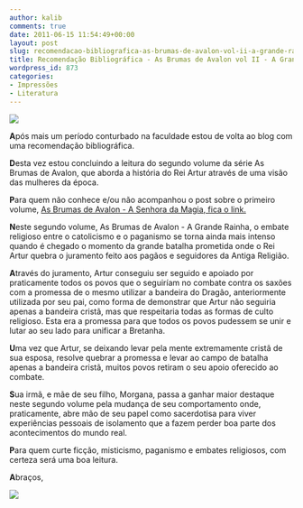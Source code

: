 ```yaml
---
author: kalib
comments: true
date: 2011-06-15 11:54:49+00:00
layout: post
slug: recomendacao-bibliografica-as-brumas-de-avalon-vol-ii-a-grande-rainha
title: Recomendação Bibliográfica - As Brumas de Avalon vol II - A Grande Rainha
wordpress_id: 873
categories:
- Impressões
- Literatura
---
```


![](http://marcelocavalcante.net/portal/imgs/livros/avalon2.jpg)


**A**pós mais um período conturbado na faculdade estou de volta ao blog com uma recomendação bibliográfica.

**D**esta vez estou concluindo a leitura do segundo volume da série As Brumas de Avalon, que aborda a história do Rei Artur através de uma visão das mulheres da época.

**P**ara quem não conhece e/ou não acompanhou o post sobre o primeiro volume, [As Brumas de Avalon - A Senhora da Magia, fica o link.](http://marcelocavalcante.net/portal/2010/12/20/recomendacao-bibliografica-as-brumas-de-avalon-vol-i-a-senhora-da-magia/)

**N**este segundo volume, As Brumas de Avalon - A Grande Rainha, o embate religioso entre o catolicismo e o paganismo se torna ainda mais intenso quando é chegado o momento da grande batalha prometida onde o Rei Artur quebra o juramento feito aos pagãos e seguidores da Antiga Religião.

**A**través do juramento, Artur conseguiu ser seguido e apoiado por praticamente todos os povos que o seguiríam no combate contra os saxões com a promessa de o mesmo utilizar a bandeira do Dragão, anteriormente utilizada por seu pai, como forma de demonstrar que Artur não seguiria apenas a bandeira cristã, mas que respeitaria todas as formas de culto religioso. Esta era a promessa para que todos os povos pudessem se unir e lutar ao seu lado para unificar a Bretanha.

**U**ma vez que Artur, se deixando levar pela mente extremamente cristã de sua esposa, resolve quebrar a promessa e levar ao campo de batalha apenas a bandeira cristã, muitos povos retiram o seu apoio oferecido ao combate.

**S**ua irmã, e mãe de seu filho, Morgana, passa a ganhar maior destaque neste segundo volume pela mudança de seu comportamento onde, praticamente, abre mão de seu papel como sacerdotisa para viver experiências pessoais de isolamento que a fazem perder boa parte dos acontecimentos do mundo real.

**P**ara quem curte ficção, misticismo, paganismo e embates religiosos, com certeza será uma boa leitura.

**A**braços,


![](http://www.marcelocavalcante.net/portal/imgs/userbar.gif)
